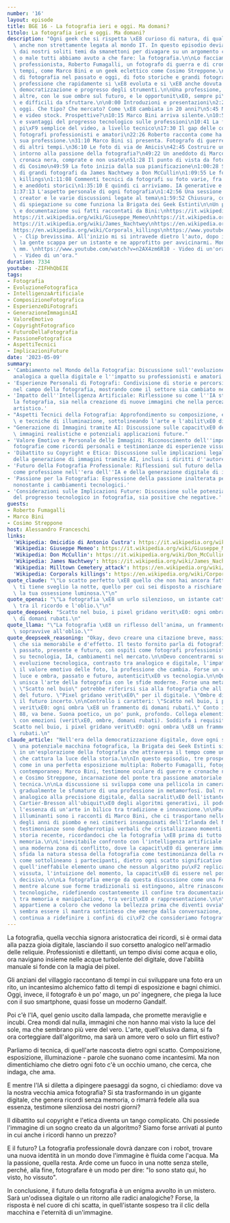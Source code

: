 ```yaml
---
number: '16'
layout: episode
title: BGE 16 - La fotografia ieri e oggi. Ma domani?
titolo: La fotografia ieri e oggi. Ma domani?
description: "Ogni geek che si rispetta \xE8 curioso di natura, di qualsiasi cosa,\
  \ anche non strettamente legata al mondo IT. In questo episodio deviamo leggermente\
  \ dai nostri soliti temi da smanettoni per divagare su un argomento con cui bene\
  \ o male tutti abbiamo avuto a che fare: la fotografia.\n\nLo facciamo con un fotografo\
  \ professionista, Roberto Fumagalli, un fotografo di guerra e di cronaca nera d'altri\
  \ tempi, come Marco Bini e un geek eclettico come Cosimo Streppone.\n\nSi \xE8 parlato\
  \ di fotografia nel passato e oggi, di foto storiche e grandi fotografi, di una\
  \ professione che rapidamente si \xE8 evoluta e si \xE8 anche dovuta adattare alla\
  \ democratizzazione e progresso degli strumenti.\n\nUna professione, come tante\
  \ altre, con le sue ombre sul futuro, e le opportunit\xE0, sempre pi\xF9 di nicchia\
  \ e difficili da sfruttare.\n\n0:00 Introduzioni e presentazioni\n2:22 Fotografia\
  \ oggi. Che tipo? Che mercato? Come \xE8 cambiata in 20 anni?\n5:45 Mercato immagini\
  \ e video stock. Prospettive?\n10:15 Marco Bini arriva silente.\n10:50 Vantaggi\
  \ e svantaggi del progresso tecnologico sulle professioni\n10:41 La fotografia \xE8\
  \ pi\xF9 semplice del video, a livello tecnico\n17:30 Il gap delle conoscenze fra\
  \ fotografi professionisti e amatori\n22:26 Roberto racconta come ha iniziato la\
  \ sua professione.\n31:10 Marco Bini si presenta. Fotografo di guerre e di cronache\
  \ di altri tempi.\n36:10 Le foto di via de Amicis\n42:45 Costruire un personal brand\
  \ intorno alla passione della fotografia?\n49:22 Un aneddoto di Marco su foto di\
  \ cronaca nera, comprate e non usate\n51:28 Il punto di vista da fotografo amatoriale\
  \ di Cosimo\n49:59 La foto inizia dalla sua pianificazione\n1:00:28 Storie e aneddoti\
  \ di grandi fotografi da James Nachtwey a Don McCullin\n1:09:55 Le foto di corporals\
  \ killings\n1:11:08 Commenti tecnici da fotografi su foto varie, fra succose divagazioni\
  \ e aneddoti storici\n1:35:10 E quindi ci arriviamo. IA generative e fotografie\n\
  1:37:13 L'aspetto personale di ogni fotografia\n1:42:56 Una sessione con Bing Image\
  \ creator e le varie discussioni legate al tema\n1:59:52 Chiusura, con due parole\
  \ di spiegazione su come funziona la Brigata dei Geek Estinti\n\nUn po' di fonti\
  \ e documentazione sui fatti raccontati da Bini:\nhttps://it.wikipedia.org/wiki/Omicidio_di_Antonio_Custra\n\
  https://it.wikipedia.org/wiki/Giuseppe_Memeo\nhttps://it.wikipedia.org/wiki/Don_McCullin\n\
  https://it.wikipedia.org/wiki/James_Nachtwey\nhttps://en.wikipedia.org/wiki/Milltown_Cemetery_attack\n\
  https://en.wikipedia.org/wiki/Corporals_killings\nhttps://www.youtube.com/watch?v=ZV3z9H6OyXo\
  \ - Clip brevissima. All'inizio mi si intravede dietro l'auto, dopo il primo sparo\
  \ la gente scappa per un istante e ne approfitto per avvicinarmi. Montavo un 20\
  \ mm. \nhttps://www.youtube.com/watch?v=n2AX4zm6R10 - Video di un'ora.\nhttps://www.youtube.com/watch?v=sY0pD7MjYNw&t=8s\
  \ - Video di un'ora."
duration: 7334
youtube: -ZIFHhQbEIE
tags:
- Fotografia
- EvoluzioneFotografica
- IntelligenzaArtificiale
- ComposizioneFotografica
- EsperienzeDiFotografi
- GenerazioneImmaginiAI
- ValoreEmotivo
- CopyrightFotografico
- FuturoDellaFotografia
- PassioneFotografica
- AspettiTecnici
- ImplicazioniFuture
date: '2023-05-09'
summary:
- 'Cambiamento nel Mondo della Fotografia: Discussione sull''evoluzione dalla fotografia
  analogica a quella digitale e l''impatto su professionisti e amatori.'
- 'Esperienze Personali di Fotografi: Condivisione di storie e percorsi personali
  nel campo della fotografia, mostrando come il settore sia cambiato nel tempo.'
- 'Impatto dell''Intelligenza Artificiale: Riflessione su come l''IA stia influenzando
  la fotografia, sia nella creazione di nuove immagini che nella percezione del valore
  artistico.'
- "Aspetti Tecnici della Fotografia: Approfondimento su composizione, esposizione\
  \ e tecniche di illuminazione, sottolineando l'arte e l'abilit\xE0 dietro ogni foto."
- "Generazione di Immagini tramite AI: Discussione sulle capacit\xE0 dell'IA di generare\
  \ immagini realistiche e potenziali applicazioni future."
- 'Valore Emotivo e Personale delle Immagini: Riconoscimento dell''importanza delle
  fotografie come ricordi personali e testimonianze di esperienze vissute.'
- 'Dibattito su Copyright e Etica: Discussione sulle implicazioni legali e morali
  della generazione di immagini tramite AI, inclusi i diritti d''autore.'
- 'Futuro della Fotografia Professionale: Riflessioni sul futuro della fotografia
  come professione nell''era dell''IA e della generazione digitale di immagini.'
- 'Passione per la Fotografia: Espressione della passione inalterata per la fotografia
  nonostante i cambiamenti tecnologici.'
- 'Considerazioni sulle Implicazioni Future: Discussione sulle potenziali conseguenze
  del progresso tecnologico in fotografia, sia positive che negative.'
guests:
- Roberto Fumagalli
- Marco Bini
- Cosimo Streppone
host: Alessandro Franceschi
links:
  'Wikipedia: Omicidio di Antonio Custra': https://it.wikipedia.org/wiki/Omicidio_di_Antonio_Custra
  'Wikipedia: Giuseppe Memeo': https://it.wikipedia.org/wiki/Giuseppe_Memeo
  'Wikipedia: Don McCullin': https://it.wikipedia.org/wiki/Don_McCullin
  'Wikipedia: James Nachtwey': https://it.wikipedia.org/wiki/James_Nachtwey
  'Wikipedia: Milltown Cemetery_attack': https://en.wikipedia.org/wiki/Milltown_Cemetery_attack
  'Wikipedia: Corporals killings': https://en.wikipedia.org/wiki/Corporals_killings
quote_claude: "\"Lo scatto perfetto \xE8 quello che non hai ancora fatto, quello che\
  \ ti tiene sveglio la notte, quello per cui sei disposto a rischiare tutto. \xC8\
  \ la tua ossessione luminosa.\"\n"
quote_openai: "\"La fotografia \xE8 un urlo silenzioso, un istante catturato che danza\
  \ tra il ricordo e l'oblio.\"\n"
quote_deepseek: "Scatto nel buio, i pixel gridano verit\xE0: ogni ombra \xE8 un frammento\
  \ di domani rubati.\n"
quote_llama: "\"La fotografia \xE8 un riflesso dell'anima, un frammento di tempo che\
  \ sopravvive all'oblio.\""
quote_deepseek_reasoning: "Okay, devo creare una citazione breve, massimo 150 caratteri,\
  \ che sia memorabile e d'effetto. Il testo fornito parla di fotografia, del suo\
  \ passato, presente e futuro, con ospiti come fotografi professionisti e discussioni\
  \ su tecnologia, IA, cambiamenti nel mercato.\n\nDevo concentrarmi su temi chiave:\
  \ evoluzione tecnologica, contrasto tra analogico e digitale, l'impatto dell'IA,\
  \ il valore emotivo delle foto, la professione che cambia. Forse un contrasto tra\
  \ luce e ombra, passato e futuro, autenticit\xE0 vs tecnologia.\n\nQualcosa che\
  \ unisca l'arte della fotografia con le sfide moderne. Forse una metafora visiva.\
  \ \"Scatto nel buio\" potrebbe riferirsi sia alla fotografia che all'incertezza\
  \ del futuro. \"Pixel gridano verit\xE0\" per il digitale. \"Ombre di domani\" per\
  \ il futuro incerto.\n\nControllo i caratteri: \"Scatto nel buio, i pixel gridano\
  \ verit\xE0: ogni ombra \xE8 un frammento di domani rubati.\" Conto i caratteri:\
  \ 88, va bene. Suona poetico, un po' punk, profondo. Collega elementi tecnici (pixel)\
  \ con emozioni (verit\xE0, ombre, domani rubati). Soddisfa i requisiti.\n</think>\n\
  Scatto nel buio, i pixel gridano verit\xE0: ogni ombra \xE8 un frammento di domani\
  \ rubati.\n"
claude_article: "Nell'era della democratizzazione digitale, dove ogni smartphone \xE8\
  \ una potenziale macchina fotografica, la Brigata dei Geek Estinti si avventura\
  \ in un'esplorazione della fotografia che attraversa il tempo come un otturatore\
  \ che cattura la luce della storia.\n\nIn questo episodio, tre prospettive si fondono\
  \ come in una perfetta esposizione multipla: Roberto Fumagalli, fotografo professionista\
  \ contemporaneo; Marco Bini, testimone oculare di guerre e cronache nere del passato;\
  \ e Cosimo Streppone, incarnazione del ponte tra passione amatoriale e competenza\
  \ tecnica.\n\nLa discussione si sviluppa come una pellicola in camera oscura, rivelando\
  \ gradualmente le sfumature di una professione in metamorfosi. Dal romanticismo\
  \ analogico alla precisione digitale, dalla sacralit\xE0 dell'istante decisivo di\
  \ Cartier-Bresson all'ubiquit\xE0 degli algoritmi generativi, il podcast cattura\
  \ l'essenza di un'arte in bilico tra tradizione e innovazione.\n\nParticolarmente\
  \ illuminanti sono i racconti di Marco Bini, che ci trasportano nelle strade infuocate\
  \ degli anni di piombo e nei cimiteri insanguinati dell'Irlanda del Nord. Le sue\
  \ testimonianze sono dagherrotipi verbali che cristallizzano momenti cruciali della\
  \ storia recente, ricordandoci che la fotografia \xE8 prima di tutto documento e\
  \ memoria.\n\nL'inevitabile confronto con l'intelligenza artificiale emerge come\
  \ una moderna zona di conflitto, dove la capacit\xE0 di generare immagini sintetiche\
  \ sfida la natura stessa della fotografia come testimonianza della realt\xE0. Ma\
  \ come sottolineano i partecipanti, dietro ogni scatto significativo c'\xE8 ancora\
  \ quell'ineffabile elemento umano che nessun algoritmo pu\xF2 replicare: l'esperienza\
  \ vissuta, l'intuizione del momento, la capacit\xE0 di essere nel posto giusto all'istante\
  \ decisivo.\n\nLa fotografia emerge da questa discussione come una Fenice digitale:\
  \ mentre alcune sue forme tradizionali si estinguono, altre rinascono dalle ceneri\
  \ tecnologiche, ridefinendo costantemente il confine tra documentazione e creazione,\
  \ tra memoria e manipolazione, tra verit\xE0 e rappresentazione.\n\n\"Il futuro\
  \ appartiene a coloro che vedono la bellezza prima che diventi ovvia\" - questo\
  \ sembra essere il mantra sottinteso che emerge dalla conversazione, mentre la tecnologia\
  \ continua a ridefinire i confini di ci\xF2 che consideriamo fotografia.\n"
---
```

La fotografia, quella vecchia signora aristocratica dei ricordi, si è ormai data alla pazza gioia digitale, lasciando il suo corsetto analogico nell'armadio delle reliquie. Professionisti e dilettanti, un tempo divisi come acqua e olio, ora navigano insieme nelle acque turbolente del digitale, dove l'abilità manuale si fonde con la magia dei pixel.

Gli anziani del villaggio raccontano di tempi in cui sviluppare una foto era un rito, un incantesimo alchemico fatto di tempi di esposizione e bagni chimici. Oggi, invece, il fotografo è un po' mago, un po' ingegnere, che piega la luce con il suo smartphone, quasi fosse un moderno Gandalf.

Poi c'è l'IA, quel genio uscito dalla lampada, che promette meraviglie e incubi. Crea mondi dal nulla, immagini che non hanno mai visto la luce del sole, ma che sembrano più vere del vero. L'arte, quell'elusiva dama, si fa ora corteggiare dall'algoritmo, ma sarà un amore vero o solo un flirt estivo?

Parliamo di tecnica, di quell'arte nascosta dietro ogni scatto. Composizione, esposizione, illuminazione - parole che suonano come incantesimi. Ma non dimentichiamo che dietro ogni foto c'è un occhio umano, che cerca, che indaga, che ama.

E mentre l'IA si diletta a dipingere paesaggi da sogno, ci chiediamo: dove va la nostra vecchia amica fotografia? Si sta trasformando in un gigante digitale, che genera ricordi senza memoria, o rimarrà fedele alla sua essenza, testimone silenziosa dei nostri giorni?

Il dibattito sul copyright e l'etica diventa un tango complicato. Chi possiede l'immagine di un sogno creato da un algoritmo? Siamo forse arrivati al punto in cui anche i ricordi hanno un prezzo?

E il futuro? La fotografia professionale dovrà danzare con i robot, trovare una nuova identità in un mondo dove l'immagine è fluida come l'acqua. Ma la passione, quella resta. Arde come un fuoco in una notte senza stelle, perché, alla fine, fotografare è un modo per dire: "Io sono stato qui, ho visto, ho vissuto".

In conclusione, il futuro della fotografia è un enigma avvolto in un mistero. Sarà un'odissea digitale o un ritorno alle radici analogiche? Forse, la risposta è nel cuore di chi scatta, in quell'istante sospeso tra il clic della macchina e l'eternità di un'immagine.
